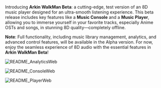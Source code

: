 Introducing **Arkin WalkMan Beta**: a cutting-edge, test version of an 8D music player designed for an ultra-smooth listening experience. This beta release includes key features like a **Music Console** and a **Music Player**, allowing you to immerse yourself in your favorite tracks, especially Anime OSTs and songs, in stunning 8D quality—completely offline. 

**Note**: Full functionality, including music library management, analytics, and advanced control features, will be available in the Alpha version. For now, enjoy the seamless experience of 8D audio with the essential features in **Arkin WalkMan Beta**!

![README_AnalyticsWeb](https://github.com/user-attachments/assets/81901180-0d12-4d00-8350-29c3fd377bda)


![README_ConsoleWeb](https://github.com/user-attachments/assets/1613526a-9331-456a-a5ef-50240ada71fb)

![README_PlayerWeb](https://github.com/user-attachments/assets/ba621ce6-78c0-417c-82fc-b71d0928b3c5)

